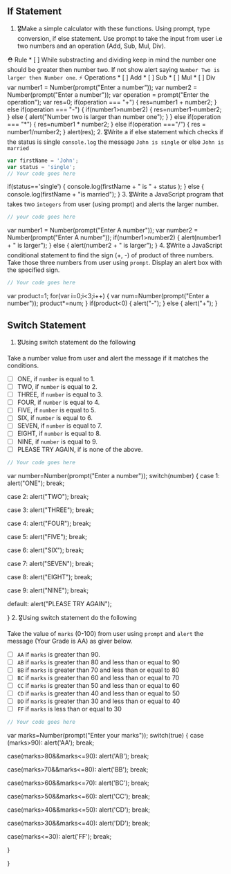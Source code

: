 ## If Statement
1.  🎖Make a simple calculator with these functions. Using prompt, type conversion, if else statement. Use prompt to take the input from user i.e two numbers and an operation (Add, Sub, Mul, Div).

  ⛑ Rule
    * [ ] While substracting and dividing keep in mind the number one should be greater then number two. If not show alert saying `Number Two is larger then Number one`.
  ⚡️ Operations
    * [ ] Add
    * [ ] Sub
    * [ ] Mul
    * [ ] Div
var number1 = Number(prompt("Enter a number"));
var number2 = Number(prompt("Enter a number"));
var operation = prompt("Enter the operation");
var res=0;
if(operation === "+")
  {
    res=number1 + number2;
  }
else if(operation === "-")
{
  if(number1>number2)
  {
    res=number1-number2;
  }
  else {
    alert("Number two is larger than number one");
  }
}
else if(operation === "*")
{
  res=number1 * number2;
}
else if(operation ==="/")
{
  res = number1/number2;
}
alert(res);
2. 🎖Write a if else statement which checks if the status is single `console.log` the message `John is single` or else `John is married`
```js
var firstName = 'John';
var status = 'single';
// Your code goes here
```
if(status=='single')
{
  console.log(firstName + " is " + status );
}
else {
  console.log(firstName + "is married");
}
3. 🎖Write a JavaScript program that takes two `integers` from user (using prompt) and alerts the larger number.
```js
// your code goes here
```
var number1 = Number(prompt("Enter A number"));
var number2 = Number(prompt("Enter A number"));
if(number1>number2)
{
  alert(number1 + " is larger");
}
else {
   alert(number2 + " is larger");
}
4. 🎖Write a JavaScript conditional statement to find the sign (+, -) of product of three numbers. Take those three numbers from user using `prompt`. Display an alert box with the specified sign.

```js
// Your code goes here
```
var product=1;
for(var i=0;i<3;i++)
{
  var num=Number(prompt("Enter a number"));
  product*=num;
}
if(product<0)
{
  alert("-");
}
else {
  alert("+");
}
## Switch Statement

1. 🎖Using switch statement do the following

Take a number value from user and alert the message if it matches the conditions.
* [ ] ONE, if `number` is equal to 1.
* [ ] TWO, if `number` is equal to 2.
* [ ] THREE, if `number` is equal to 3.
* [ ] FOUR, if `number` is equal to 4.
* [ ] FIVE, if `number` is equal to 5.
* [ ] SIX, if `number` is equal to 6.
* [ ] SEVEN, if `number` is equal to 7.
* [ ] EIGHT, if `number` is equal to 8.
* [ ] NINE, if `number` is equal to 9.
* [ ] PLEASE TRY AGAIN, if  is none of the above.
```js
// Your code goes here
```
var number=Number(prompt("Enter a number"));
switch(number)
{
  case 1:
  alert("ONE");
  break;

  case 2:
  alert("TWO");
  break;

  
  case 3:
  alert("THREE");
  break;
  
  case 4:
  alert("FOUR");
  break;

  case 5:
  alert("FIVE");
  break;

  case 6:
  alert("SIX");
  break;


  case 7:
  alert("SEVEN");
  break;


  case 8:
  alert("EIGHT");
  break;


  case 9:
  alert("NINE");
  break;

  default:
  alert("PLEASE TRY AGAIN");

}
2. 🎖Using switch statement do the following

Take the value of `marks` (0-100) from user using `prompt` and `alert` the message (Your Grade is AA) as giver below.
* [ ] `AA` if `marks` is greater than 90.
* [ ] `AB` if `marks` is greater than 80 and less than or equal to 90
* [ ] `BB` if `marks` is greater than 70 and less than or equal to 80
* [ ] `BC` if `marks` is greater than 60 and less than or equal to 70
* [ ] `CC` if `marks` is greater than 50 and less than or equal to 60
* [ ] `CD` if `marks` is greater than 40 and less than or equal to 50
* [ ] `DD` if `marks` is greater than 30 and less than or equal to 40
* [ ] `FF` if `marks` is less than or equal to 30
```js
// Your code goes here
```
var marks=Number(prompt("Enter your marks"));
switch(true)
{
  case (marks>90):
  alert('AA');
  break;

  case(marks>80&&marks<=90):
  alert('AB');
  break;

  case(marks>70&&marks<=80):
  alert('BB');
  break;

  case(marks>60&&marks<=70):
  alert('BC');
  break;


  case(marks>50&&marks<=60):
  alert('CC');
  break;


  case(marks>40&&marks<=50):
  alert('CD');
  break;

  case(marks>30&&marks<=40):
  alert('DD');
  break;

  case(marks<=30):
  alert('FF');
  break;

}


  
}